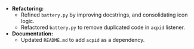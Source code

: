 - **Refactoring:**
  - Refined `battery.py` by improving docstrings, and consolidating icon logic.
  - Refactored `battery.py` to remove duplicated code in `acpid` listener.
- **Documentation:**
  - Updated `README.md` to add `acpid` as a dependency.